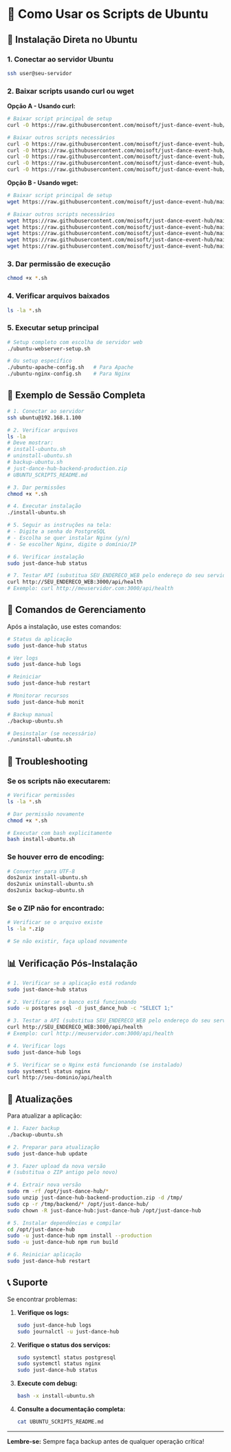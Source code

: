 # 🚀 Como Usar os Scripts de Ubuntu

## 🐧 Instalação Direta no Ubuntu

### 1. Conectar ao servidor Ubuntu
```bash
ssh user@seu-servidor
```

### 2. Baixar scripts usando curl ou wget

**Opção A - Usando curl:**
```bash
# Baixar script principal de setup
curl -O https://raw.githubusercontent.com/moisoft/just-dance-event-hub/main/scripts/ubuntu-webserver-setup.sh

# Baixar outros scripts necessários
curl -O https://raw.githubusercontent.com/moisoft/just-dance-event-hub/main/scripts/ubuntu-apache-config.sh
curl -O https://raw.githubusercontent.com/moisoft/just-dance-event-hub/main/scripts/ubuntu-nginx-config.sh
curl -O https://raw.githubusercontent.com/moisoft/just-dance-event-hub/main/scripts/ubuntu-validation.sh
curl -O https://raw.githubusercontent.com/moisoft/just-dance-event-hub/main/scripts/backup-ubuntu.sh
curl -O https://raw.githubusercontent.com/moisoft/just-dance-event-hub/main/scripts/health-check-ubuntu.sh
```

**Opção B - Usando wget:**
```bash
# Baixar script principal de setup
wget https://raw.githubusercontent.com/moisoft/just-dance-event-hub/main/scripts/ubuntu-webserver-setup.sh

# Baixar outros scripts necessários
wget https://raw.githubusercontent.com/moisoft/just-dance-event-hub/main/scripts/ubuntu-apache-config.sh
wget https://raw.githubusercontent.com/moisoft/just-dance-event-hub/main/scripts/ubuntu-nginx-config.sh
wget https://raw.githubusercontent.com/moisoft/just-dance-event-hub/main/scripts/ubuntu-validation.sh
wget https://raw.githubusercontent.com/moisoft/just-dance-event-hub/main/scripts/backup-ubuntu.sh
wget https://raw.githubusercontent.com/moisoft/just-dance-event-hub/main/scripts/health-check-ubuntu.sh
```

### 3. Dar permissão de execução
```bash
chmod +x *.sh
```

### 4. Verificar arquivos baixados
```bash
ls -la *.sh
```

### 5. Executar setup principal
```bash
# Setup completo com escolha de servidor web
./ubuntu-webserver-setup.sh

# Ou setup específico
./ubuntu-apache-config.sh   # Para Apache
./ubuntu-nginx-config.sh    # Para Nginx
```

## 📝 Exemplo de Sessão Completa

```bash
# 1. Conectar ao servidor
ssh ubuntu@192.168.1.100

# 2. Verificar arquivos
ls -la
# Deve mostrar:
# install-ubuntu.sh
# uninstall-ubuntu.sh
# backup-ubuntu.sh
# just-dance-hub-backend-production.zip
# UBUNTU_SCRIPTS_README.md

# 3. Dar permissões
chmod +x *.sh

# 4. Executar instalação
./install-ubuntu.sh

# 5. Seguir as instruções na tela:
# - Digite a senha do PostgreSQL
# - Escolha se quer instalar Nginx (y/n)
# - Se escolher Nginx, digite o domínio/IP

# 6. Verificar instalação
sudo just-dance-hub status

# 7. Testar API (substitua SEU_ENDERECO_WEB pelo endereço do seu servidor)
curl http://SEU_ENDERECO_WEB:3000/api/health
# Exemplo: curl http://meuservidor.com:3000/api/health
```

## 🔧 Comandos de Gerenciamento

Após a instalação, use estes comandos:

```bash
# Status da aplicação
sudo just-dance-hub status

# Ver logs
sudo just-dance-hub logs

# Reiniciar
sudo just-dance-hub restart

# Monitorar recursos
sudo just-dance-hub monit

# Backup manual
./backup-ubuntu.sh

# Desinstalar (se necessário)
./uninstall-ubuntu.sh
```

## 🚨 Troubleshooting

### Se os scripts não executarem:
```bash
# Verificar permissões
ls -la *.sh

# Dar permissão novamente
chmod +x *.sh

# Executar com bash explicitamente
bash install-ubuntu.sh
```

### Se houver erro de encoding:
```bash
# Converter para UTF-8
dos2unix install-ubuntu.sh
dos2unix uninstall-ubuntu.sh
dos2unix backup-ubuntu.sh
```

### Se o ZIP não for encontrado:
```bash
# Verificar se o arquivo existe
ls -la *.zip

# Se não existir, faça upload novamente
```

## 📊 Verificação Pós-Instalação

```bash
# 1. Verificar se a aplicação está rodando
sudo just-dance-hub status

# 2. Verificar se o banco está funcionando
sudo -u postgres psql -d just_dance_hub -c "SELECT 1;"

# 3. Testar a API (substitua SEU_ENDERECO_WEB pelo endereço do seu servidor)
curl http://SEU_ENDERECO_WEB:3000/api/health
# Exemplo: curl http://meuservidor.com:3000/api/health

# 4. Verificar logs
sudo just-dance-hub logs

# 5. Verificar se o Nginx está funcionando (se instalado)
sudo systemctl status nginx
curl http://seu-dominio/api/health
```

## 🔄 Atualizações

Para atualizar a aplicação:

```bash
# 1. Fazer backup
./backup-ubuntu.sh

# 2. Preparar para atualização
sudo just-dance-hub update

# 3. Fazer upload da nova versão
# (substitua o ZIP antigo pelo novo)

# 4. Extrair nova versão
sudo rm -rf /opt/just-dance-hub/*
sudo unzip just-dance-hub-backend-production.zip -d /tmp/
sudo cp -r /tmp/backend/* /opt/just-dance-hub/
sudo chown -R just-dance-hub:just-dance-hub /opt/just-dance-hub

# 5. Instalar dependências e compilar
cd /opt/just-dance-hub
sudo -u just-dance-hub npm install --production
sudo -u just-dance-hub npm run build

# 6. Reiniciar aplicação
sudo just-dance-hub restart
```

## 📞 Suporte

Se encontrar problemas:

1. **Verifique os logs:**
   ```bash
   sudo just-dance-hub logs
   sudo journalctl -u just-dance-hub
   ```

2. **Verifique o status dos serviços:**
   ```bash
   sudo systemctl status postgresql
   sudo systemctl status nginx
   sudo just-dance-hub status
   ```

3. **Execute com debug:**
   ```bash
   bash -x install-ubuntu.sh
   ```

4. **Consulte a documentação completa:**
   ```bash
   cat UBUNTU_SCRIPTS_README.md
   ```

---

**Lembre-se:** Sempre faça backup antes de qualquer operação crítica!